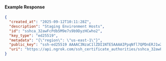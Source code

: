 <!-- Code generated for API Clients. DO NOT EDIT. -->

#### Example Response

```json
{
  "created_at": "2025-09-12T10:11:28Z",
  "description": "Staging Environment Hosts",
  "id": "sshca_32awFcPdb5M9e7s9b9DyzHCwho2",
  "key_type": "ed25519",
  "metadata": "{\"region\": \"us-east-1\"}",
  "public_key": "ssh-ed25519 AAAAC3NzaC1lZDI1NTE5AAAAIPpqNfl7QPDnERJ1wZVKZp0QacXmyndCfsCvbAYHTlRu",
  "uri": "https://api.ngrok.com/ssh_certificate_authorities/sshca_32awFcPdb5M9e7s9b9DyzHCwho2"
}
```

